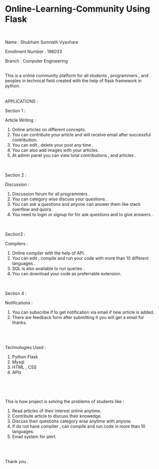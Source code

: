 # Online-Learning-Community Using Flask


<br/>

Name : Shubham Somnath Vyavhare            

Enrollment Number : 196033  

Branch : Computer Engineering   
<br/>







This is a online community platform for all students , programmers , and peoples in technical field created with the help of flask framework in python.
<br/><br/><br/>
APPLICATIONS : 

Section 1 : 

Article Writing : 
1. Online articles on different concepts.
2. You can contribute your article and will receive email after successful contribution.
3. You can edit , delete your post any time .
4. You can also add images with your articles.
6. At admin panel you can view total contributions , and articles .

<br/><br/>
Section 2 :

Discussion :
1. Discussion forum for all programmers .
2. You can category wise discuss your questions .
3. You can ask a questions and anyone can answer them like stack overflow and quora .
4. You need to login or signup for for ask questions and to give answers .

<br/><br/>
Section3 : 

Compilers :
1. Online compiler with the help of API.
2. You can edit , compile and run your code with more than 10 different languages .
3. SQL is also available to run queries .
4. You can download your code as preferrable extension. 

<br/><br/>
Section 4 :

Notifications : 
1. You can subscribe if to get notification via email if new article is added.
2. There are feedback form after submitting it you will get a email for thanks.



<br/><br/><br/>
Technologies Used : 
1. Python Flask 
2. Mysql
3. HTML , CSS
4. APIs

<br/><br/><br/>

This is how project is solving the problems of students like : 
<br/>
1. Read articles of their interest online anytime.
2. Contribute article to discuss their knowedge.
3. Discuss their questions category wise anytime with anyone.
4. If do not have compiler , can compile and run code in more than 10 languages.
5. Email system for alert.

<br/></br></br>
Thank you .





